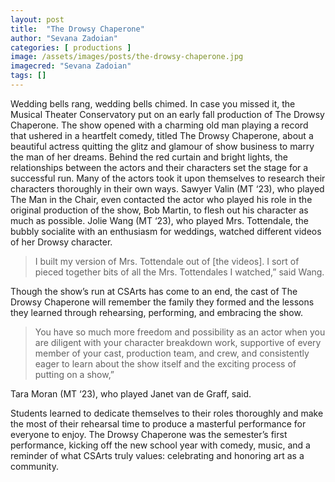 ```yaml
---
layout: post
title:  "The Drowsy Chaperone"
author: "Sevana Zadoian"
categories: [ productions ]
image: /assets/images/posts/the-drowsy-chaperone.jpg
imagecred: "Sevana Zadoian"
tags: []
---
```


Wedding bells rang, wedding bells chimed. In case you missed it, the Musical Theater Conservatory put on an early fall production of The Drowsy Chaperone. The show opened with a charming old man playing a record that ushered in a heartfelt comedy, titled The Drowsy Chaperone, about a beautiful actress quitting the glitz and glamour of show business to marry the man of her dreams. Behind the red curtain and bright lights, the relationships between the actors and their characters set the stage for a successful run. Many of the actors took it upon themselves to research their characters thoroughly in their own ways. Sawyer Valin (MT ‘23), who played The Man in the Chair, even contacted the actor who played his role in the original production of the show, Bob Martin, to flesh out his character as much as possible. Jolie Wang (MT ‘23), who played Mrs. Tottendale, the bubbly socialite with an enthusiasm for weddings, watched different videos of her Drowsy character. 

> I built my version of Mrs. Tottendale out of [the videos]. I sort of pieced together bits of all the Mrs. Tottendales I watched,” 
said Wang.

Though the show’s run at CSArts has come to an end, the cast of The Drowsy Chaperone will remember the family they formed and the lessons they learned through rehearsing, performing, and embracing the show. 

> You have so much more freedom and possibility as an actor when you are diligent with your character breakdown work, supportive of every member of your cast, production team, and crew, and consistently eager to learn about the show itself and the exciting process of putting on a show,” 

Tara Moran (MT ‘23), who played Janet van de Graff, said. 

Students learned to dedicate themselves to their roles thoroughly and make the most of their rehearsal time to produce a masterful performance for everyone to enjoy. The Drowsy Chaperone was the semester’s first performance, kicking off the new school year with comedy, music, and a reminder of what CSArts truly values: celebrating and honoring art as a community.
